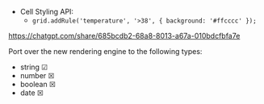 - Cell Styling API:
  - `grid.addRule('temperature', '>38', { background: '#ffcccc' });`

https://chatgpt.com/share/685bcdb2-68a8-8013-a67a-010bdcfbfa7e

Port over the new rendering engine to the following types:
- string &#x2611;
- number &#x2612;
- boolean &#x2612;
- date &#x2612;
